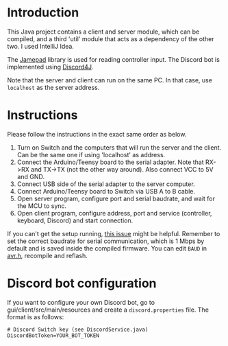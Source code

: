 # Introduction

This Java project contains a client and server module, which can be compiled, and a third 'util' module that acts as a dependency of the other two. I used IntelliJ Idea.

The [Jamepad](https://github.com/williamahartman/Jamepad) library is used for reading controller input. The Discord bot is implemented using [Discord4J](https://github.com/Discord4J/Discord4J).

Note that the server and client can run on the same PC. In that case, use `localhost` as the server address.

# Instructions

Please follow the instructions in the exact same order as below.
 1. Turn on Switch and the computers that will run the server and the client. Can be the same one if using 'localhost' as address.
 2. Connect the Arduino/Teensy board to the serial adapter. Note that RX->RX and TX->TX (not the other way around). Also connect VCC to 5V and GND.
 3. Connect USB side of the serial adapter to the server computer.
 4. Connect Arduino/Teensy board to Switch via USB A to B cable.
 5. Open server program, configure port and serial baudrate, and wait for the MCU to sync.
 6. Open client program, configure address, port and service (controller, keyboard, Discord) and start connection.
 
If you can't get the setup running, [this issue](https://github.com/javmarina/Nintendo-Switch-Remote-Control/issues/2) might be helpful. Remember to set the correct baudrate for serial communication, which is 1 Mbps by default and is saved inside the compiled firmware. You can edit `BAUD` in [avr.h](/firmware/include/avr.h), recompile and reflash.

# Discord bot configuration
 
If you want to configure your own Discord bot, go to gui/client/src/main/resources and create a `discord.properties` file. The format is as follows:

    # Discord Switch key (see DiscordService.java)
    DiscordBotToken=YOUR_BOT_TOKEN